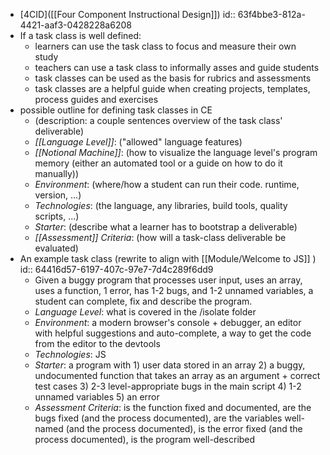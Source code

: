 - [4CID]([[Four Component Instructional Design]])
  id:: 63f4bbe3-812a-4421-aaf3-0428228a6208
- If a task class is well defined:
	- learners can use the task class to focus and measure their own study
	- teachers can use a task class to informally asses and guide students
	- task classes can be used as the basis for rubrics and assessments
	- task classes are a helpful guide when creating projects, templates, process guides and exercises
- possible outline for defining task classes in CE
	- (description: a couple sentences overview of the task class' deliverable)
	- *_[[Language Level]]_*: ("allowed" language features)
	- *_[[Notional Machine]]_*: (how to visualize the language level's program memory (either an automated tool or a guide on how to do it manually))
	- *_Environment_*: (where/how a student can run their code. runtime, version, ...)
	- *_Technologies_*: (the language, any libraries, build tools, quality scripts, ...)
	- *_Starter_*: (describe what a learner has to bootstrap a deliverable)
	- *_[[Assessment]] Criteria_*: (how will a task-class deliverable be evaluated)
- An example task class (rewrite to align with [[Module/Welcome to JS]] )
  id:: 64416d57-6197-407c-97e7-7d4c289f6dd9
	- Given a buggy program that processes user input, uses an array, uses a function, 1 error, has 1-2 bugs, and 1-2 unnamed variables, a student can complete, fix and describe the program.
	- *_Language Level_*: what is covered in the /isolate folder
	- *_Environment_*: a modern browser's console + debugger, an editor with helpful suggestions and auto-complete, a way to get the code from the editor to the devtools
	- *_Technologies_*: JS
	- *_Starter_*: a program with 1) user data stored in an array 2) a buggy, undocumented function that takes an array as an argument + correct test cases 3) 2-3 level-appropriate bugs in the main script 4) 1-2 unnamed variables 5) an error
	- *_Assessment Criteria_*: is the function fixed and documented, are the bugs fixed (and the process documented), are the variables well-named (and the process documented), is the error fixed (and the process documented), is the program well-described
